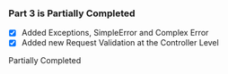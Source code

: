 ### Part 3 is Partially Completed

- [x] Added Exceptions, SimpleError and Complex Error
- [x] Added new Request Validation at the Controller Level

Partially Completed

